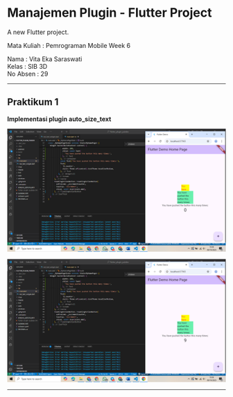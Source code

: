 # Manajemen Plugin - Flutter Project

A new Flutter project.

Mata Kuliah : Pemrograman Mobile Week 6

Nama       : Vita Eka Saraswati  
Kelas      : SIB 3D  
No Absen   : 29  

---

## Praktikum 1
**Implementasi plugin auto_size_text**

![Screenshot](images/1.png)


![Screenshot](images/2.png)

---
